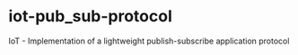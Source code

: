 # iot-pub_sub-protocol
IoT - Implementation of a lightweight publish-subscribe application protocol
